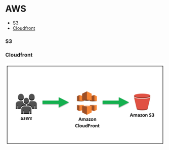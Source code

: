 # AWS

- [S3](#s3)
- [Cloudfront](#cloudfront)

### S3

### Cloudfront

![o que é cloudfront](https://github.com/Juroviol/AWS/blob/main/o-que-e-cloudfront.png?raw=true)
